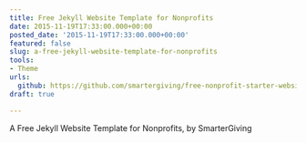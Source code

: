```yaml
---
title: Free Jekyll Website Template for Nonprofits
date: 2015-11-19T17:33:00.000+00:00
posted_date: '2015-11-19T17:33:00.000+00:00'
featured: false
slug: a-free-jekyll-website-template-for-nonprofits
tools:
- Theme
urls:
  github: https://github.com/smartergiving/free-nonprofit-starter-website
draft: true

---
```

A Free Jekyll Website Template for Nonprofits, by SmarterGiving